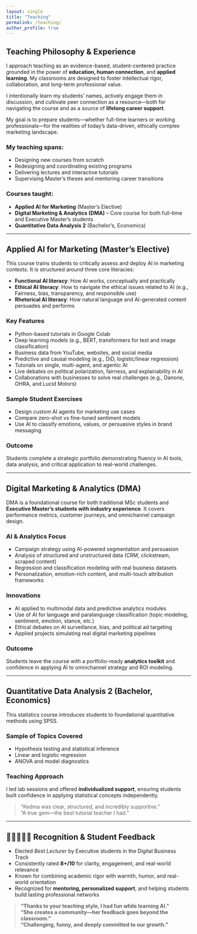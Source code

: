 ```yaml
---
layout: single
title: "Teaching"
permalink: /teaching/
author_profile: true
---
```


## Teaching Philosophy & Experience

I approach teaching as an evidence-based, student-centered practice grounded in the power of **education, human connection**, and **applied learning**. My classrooms are designed to foster intellectual rigor, collaboration, and long-term professional value.

I intentionally learn my students’ names, actively engage them in discussion, and cultivate peer connection as a resource—both for navigating the course and as a source of **lifelong career support**.

My goal is to prepare students—whether full-time learners or working professionals—for the realities of today’s data-driven, ethically complex marketing landscape.

### My teaching spans:

- Designing new courses from scratch  
- Redesigning and coordinating existing programs  
- Delivering lectures and interactive tutorials  
- Supervising Master’s theses and mentoring career transitions

### Courses taught:

- **Applied AI for Marketing** (Master’s Elective)  
- **Digital Marketing & Analytics (DMA)** – Core course for both full-time and Executive Master’s students  
- **Quantitative Data Analysis 2** (Bachelor’s, Economics)

---

## Applied AI for Marketing (Master’s Elective)

This course trains students to critically assess and deploy AI in marketing contexts. It is structured around three core literacies:

- **Functional AI literacy**: How AI works, conceptually and practically  
- **Ethical AI literacy**: How to navigate the ethical issues related to AI (e.g., Fairness, bias, transparency, and responsible use)  
- **Rhetorical AI literacy**: How natural language and AI-generated content persuades and performs

### Key Features

- Python-based tutorials in Google Colab  
- Deep learning models (e.g., BERT, transformers for text and image classification)  
- Business data from YouTube, websites, and social media  
- Predictive and causal modeling (e.g., DiD, logistic/linear regression)  
- Tutorials on single, multi-agent, and agentic AI  
- Live debates on political polarization, fairness, and explainability in AI  
- Collaborations with businesses to solve real challenges (e.g., Danone, OHRA, and Lucid Motors)

### Sample Student Exercises

- Design custom AI agents for marketing use cases  
- Compare zero-shot vs fine-tuned sentiment models  
- Use AI to classify emotions, values, or persuasive styles in brand messaging

### Outcome

Students complete a strategic portfolio demonstrating fluency in AI tools, data analysis, and critical application to real-world challenges.

---

## Digital Marketing & Analytics (DMA)

DMA is a foundational course for both traditional MSc students and **Executive Master’s students with industry experience**. It covers performance metrics, customer journeys, and omnichannel campaign design.

### AI & Analytics Focus

- Campaign strategy using AI-powered segmentation and persuasion  
- Analysis of structured and unstructured data (CRM, clickstream, scraped content)  
- Regression and classification modeling with real business datasets  
- Personalization, emotion-rich content, and multi-touch attribution frameworks

### Innovations

- AI applied to multimodal data and predictive analytics modules
- Use of AI for language and paralanguage classification (topic modeling, sentiment, emotion, stance, etc.)
- Ethical debates on AI surveillance, bias, and political ad targeting  
- Applied projects simulating real digital marketing pipelines

### Outcome

Students leave the course with a portfolio-ready **analytics toolkit** and confidence in applying AI to omnichannel strategy and ROI modeling.

---

## Quantitative Data Analysis 2 (Bachelor, Economics)

This statistics course introduces students to foundational quantitative methods using SPSS.

### Sample of Topics Covered

- Hypothesis testing and statistical inference  
- Linear and logistic regression  
- ANOVA and model diagnostics

### Teaching Approach

I led lab sessions and offered **individualized support**, ensuring students built confidence in applying statistical concepts independently.

> “Kedma was clear, structured, and incredibly supportive.”  
> “A true gem—the best tutorial teacher I had.”

---

## 🌟🌟🌟🌟🌟 Recognition & Student Feedback

- Elected *Best Lecturer* by Executive students in the Digital Business Track  
- Consistently rated **8+/10** for clarity, engagement, and real-world relevance  
- Known for combining academic rigor with warmth, humor, and real-world orientation  
- Recognized for **mentoring, personalized support**, and helping students build lasting professional networks

> **“Thanks to your teaching style, I had fun while learning AI.”**  
> **“She creates a community—her feedback goes beyond the classroom.”**  
> **“Challenging, funny, and deeply committed to our growth.”**
